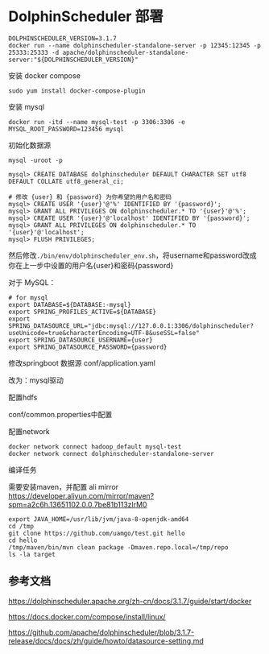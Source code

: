 # DolphinScheduler 部署



```shell
DOLPHINSCHEDULER_VERSION=3.1.7
docker run --name dolphinscheduler-standalone-server -p 12345:12345 -p 25333:25333 -d apache/dolphinscheduler-standalone-server:"${DOLPHINSCHEDULER_VERSION}"
```



安装 docker compose

```shell
sudo yum install docker-compose-plugin
```



安装 mysql

```
docker run -itd --name mysql-test -p 3306:3306 -e MYSQL_ROOT_PASSWORD=123456 mysql
```

初始化数据源

```
mysql -uroot -p

mysql> CREATE DATABASE dolphinscheduler DEFAULT CHARACTER SET utf8 DEFAULT COLLATE utf8_general_ci;

# 修改 {user} 和 {password} 为你希望的用户名和密码
mysql> CREATE USER '{user}'@'%' IDENTIFIED BY '{password}';
mysql> GRANT ALL PRIVILEGES ON dolphinscheduler.* TO '{user}'@'%';
mysql> CREATE USER '{user}'@'localhost' IDENTIFIED BY '{password}';
mysql> GRANT ALL PRIVILEGES ON dolphinscheduler.* TO '{user}'@'localhost';
mysql> FLUSH PRIVILEGES;
```

然后修改`./bin/env/dolphinscheduler_env.sh`，将username和password改成你在上一步中设置的用户名{user}和密码{password}

对于 MySQL：

```
# for mysql
export DATABASE=${DATABASE:-mysql}
export SPRING_PROFILES_ACTIVE=${DATABASE}
export SPRING_DATASOURCE_URL="jdbc:mysql://127.0.0.1:3306/dolphinscheduler?useUnicode=true&characterEncoding=UTF-8&useSSL=false"
export SPRING_DATASOURCE_USERNAME={user}
export SPRING_DATASOURCE_PASSWORD={password}
```

修改springboot 数据源 conf/application.yaml

改为：mysql驱动

配置hdfs

conf/common.properties中配置



配置network

``` shell
docker network connect hadoop_default mysql-test 
docker network connect dolphinscheduler-standalone-server
```



编译任务

需要安装maven，并配置 ali mirror https://developer.aliyun.com/mirror/maven?spm=a2c6h.13651102.0.0.7be81b113zlrM0

```shell
export JAVA_HOME=/usr/lib/jvm/java-8-openjdk-amd64
cd /tmp
git clone https://github.com/uamgo/test.git hello
cd hello
/tmp/maven/bin/mvn clean package -Dmaven.repo.local=/tmp/repo
ls -la target
```



## 参考文档

https://dolphinscheduler.apache.org/zh-cn/docs/3.1.7/guide/start/docker

https://docs.docker.com/compose/install/linux/

https://github.com/apache/dolphinscheduler/blob/3.1.7-release/docs/docs/zh/guide/howto/datasource-setting.md